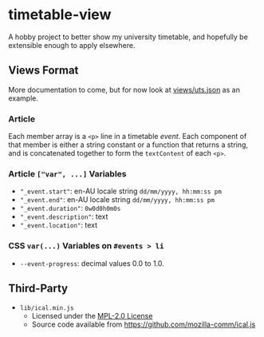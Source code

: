 # timetable-view
A hobby project to better show my university timetable, and hopefully be extensible enough to apply elsewhere.

## Views Format
More documentation to come, but for now look at [views/uts.json](./views/uts.json) as an example.

### Article
Each member array is a `<p>` line in a timetable *event*. Each component of that member is either a string constant or a function that returns a string, and is concatenated together to form the `textContent` of each `<p>`.

### Article `["var", ...]` Variables
+ `"_event.start"`: en-AU locale string `dd/mm/yyyy, hh:mm:ss pm`
+ `"_event.end"`: en-AU locale string `dd/mm/yyyy, hh:mm:ss pm`
+ `"_event.duration"`: `0w0d0h0m0s`
+ `"_event.description"`: text
+ `"_event.location"`: text

### CSS `var(...)` Variables on `#events > li`
+ `--event-progress`: decimal values 0.0 to 1.0.

## Third-Party
+ `lib/ical.min.js`
  + Licensed under the [MPL-2.0 License](./LICENSE)
  + Source code available from https://github.com/mozilla-comm/ical.js
